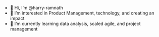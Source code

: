 - 👋 Hi, I’m @harry-ramnath
- 👀 I’m interested in Product Management, technology, and creating an impact
- 🌱 I’m currently learning data analysis, scaled agile, and project management

<!---
harry-ramnath/harry-ramnath is a ✨ special ✨ repository because its `README.md` (this file) appears on your GitHub profile.
You can click the Preview link to take a look at your changes.
--->
